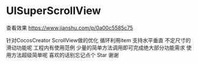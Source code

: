 # UISuperScrollView
查看效果 https://www.jianshu.com/p/0a00c5585c75

针对CocosCreator ScrollView做的优化 循环利用item 支持水平垂直 不定尺寸的滑动功能呢 
工程内有使用范例 少量的简单方法调用即可完成绝大部分功能需求 使用方法超级简单呢
喜欢的话别忘记点个 Star 谢谢

